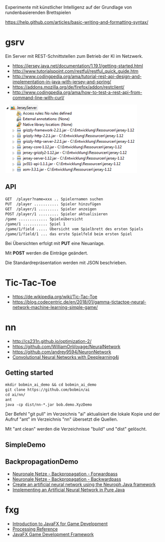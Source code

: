 Experimente mit künstlicher Intelligenz auf der Grundlage von rundenbasierenden Brettspielen

https://help.github.com/articles/basic-writing-and-formatting-syntax/

# gsrv

Ein Server mit REST-Schnittstellen zum Betrieb der KI im Netzwerk.

* https://jersey.java.net/documentation/1.19.1/getting-started.html
* http://www.tutorialspoint.com/restful/restful_quick_guide.htm
* http://www.codingpedia.org/ama/tutorial-rest-api-design-and-implementation-in-java-with-jersey-and-spring/
* https://addons.mozilla.org/de/firefox/addon/restclient/
* http://www.codingpedia.org/ama/how-to-test-a-rest-api-from-command-line-with-curl/

![GSRV Libs](https://github.com/bobmin/ai/blob/master/gsrv_libs.gif)

## API

```
GET  /player?name=xxx .. Spielernamen suchen
PUT  /player ........... Spieler hinzufügen
GET  /player/1 ......... Spieler anzeigen
POST /player/1 ......... Spieler aktualisieren
/game ............. Spieleübersicht
/game/1 ........... Spiel 1
/game/1/field ..... Übersicht vom Spielbrett des ersten Spiels
/game/1/field/1 ... das erste Spielfeld beim ersten Spiel
```

Bei Übersichten erfolgt mit **PUT** eine Neuanlage.

Mit **POST** werden die Einträge geändert.

Die Standardrepräsentation werden mit JSON beschrieben.

# Tic-Tac-Toe

* https://de.wikipedia.org/wiki/Tic-Tac-Toe
* https://blog.codecentric.de/en/2018/01/gamma-tictactoe-neural-network-machine-learning-simple-game/

# nn

* http://cs231n.github.io/optimization-2/
* https://github.com/WilliamOnVoyage/NeuralNetwork
* https://github.com/andrey9594/NeuronNetwork
* [Convolutional Neural Networks with Deeplearning4j](https://aboullaite.me/cnn-dl4j/)

## Getting started

```shell
mkdir bobmin_ai_demo && cd bobmin_ai_demo
git clone https://github.com/bobmin/ai
cd ai/nn/
ant
java -cp dist/nn-*.jar bob.demo.XyzDemo
``` 

Der Befehl "git pull" im Verzeichnis "ai" aktualisiert die lokale Kopie und der Aufruf "ant" im Verzeichnis "nn" übersetzt die Quellen. 

Mit "ant clean" werden die Verzeichnisse "build" und "dist" gelöscht.

## SimpleDemo

## BackpropagationDemo

* [Neuronale Netze - Backpropagation - Forwardpass](https://youtu.be/YIqYBxpv53A)
* [Neuronale Netze - Backpropagation - Backwardpass](https://youtu.be/EAtQCut6Qno)
* [Create an artificial neural network using the Neuroph Java framework](https://blog.codecentric.de/en/2018/01/gamma-tictactoe-neural-network-machine-learning-simple-game/)
* [Implementing an Artificial Neural Network in Pure Java](https://medium.com/coinmonks/implementing-an-artificial-neural-network-in-pure-java-no-external-dependencies-975749a38114)

# fxg

* [Introduction to JavaFX for Game Development](https://gamedevelopment.tutsplus.com/tutorials/introduction-to-javafx-for-game-development--cms-23835)
* [Processing Reference](https://processing.org/reference/)
* [JavaFX Game Development Framework](https://github.com/AlmasB/FXGL)
